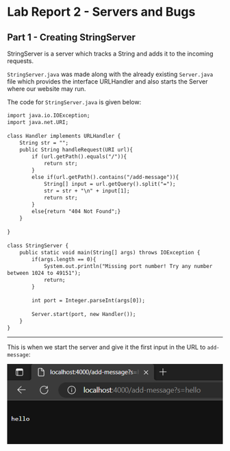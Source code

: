 # Lab Report 2 - Servers and Bugs
## Part 1 - Creating StringServer
StringServer is a server which tracks a String and adds it to the incoming requests.

`StringServer.java` was made along with the already existing `Server.java` file which provides the interface URLHandler and also starts the Server where our website may run.

The code for `StringServer.java` is given below:

```
import java.io.IOException;
import java.net.URI;

class Handler implements URLHandler {
    String str = "";
    public String handleRequest(URI url){
        if (url.getPath().equals("/")){
            return str;
        }
        else if(url.getPath().contains("/add-message")){
            String[] input = url.getQuery().split("=");
            str = str + "\n" + input[1];
            return str;
        }
        else{return "404 Not Found";}
    }

}
    
class StringServer {
    public static void main(String[] args) throws IOException {
        if(args.length == 0){
            System.out.println("Missing port number! Try any number between 1024 to 49151");
            return;
        }

        int port = Integer.parseInt(args[0]);

        Server.start(port, new Handler());
    }
}
```
***

This is when we start the server and give it the first input in the URL to `add-message`:

![image](stringserver1.png)
